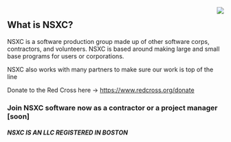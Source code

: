 <img align="right" src="https://github-readme-stats.vercel.app/api/top-langs/?username=NSXC&theme=tokyonight">


## What is NSXC?

NSXC is a software production group made up of other software corps, contractors, and volunteers. NSXC is based around making large and small base programs for users or corporations. 

NSXC also works with many partners to make sure our work is top of the line

Donate to the Red Cross here -> https://www.redcross.org/donate


### Join NSXC software now as a contractor or a project manager [soon] 

##### NSXC IS AN LLC REGISTERED IN BOSTON 


